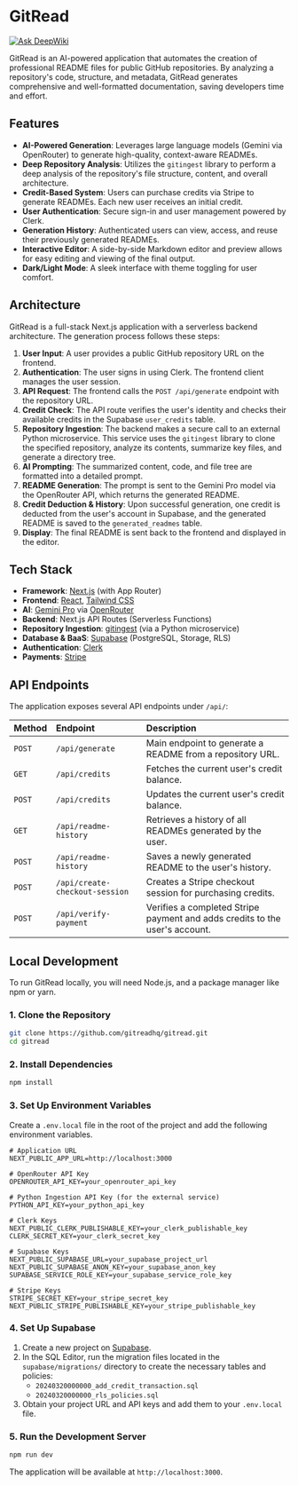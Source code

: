 # GitRead
[![Ask DeepWiki](https://devin.ai/assets/askdeepwiki.png)](https://deepwiki.com/gitreadhq/gitread)

GitRead is an AI-powered application that automates the creation of professional README files for public GitHub repositories. By analyzing a repository's code, structure, and metadata, GitRead generates comprehensive and well-formatted documentation, saving developers time and effort.

## Features

-   **AI-Powered Generation**: Leverages large language models (Gemini via OpenRouter) to generate high-quality, context-aware READMEs.
-   **Deep Repository Analysis**: Utilizes the `gitingest` library to perform a deep analysis of the repository's file structure, content, and overall architecture.
-   **Credit-Based System**: Users can purchase credits via Stripe to generate READMEs. Each new user receives an initial credit.
-   **User Authentication**: Secure sign-in and user management powered by Clerk.
-   **Generation History**: Authenticated users can view, access, and reuse their previously generated READMEs.
-   **Interactive Editor**: A side-by-side Markdown editor and preview allows for easy editing and viewing of the final output.
-   **Dark/Light Mode**: A sleek interface with theme toggling for user comfort.

## Architecture

GitRead is a full-stack Next.js application with a serverless backend architecture. The generation process follows these steps:

1.  **User Input**: A user provides a public GitHub repository URL on the frontend.
2.  **Authentication**: The user signs in using Clerk. The frontend client manages the user session.
3.  **API Request**: The frontend calls the `POST /api/generate` endpoint with the repository URL.
4.  **Credit Check**: The API route verifies the user's identity and checks their available credits in the Supabase `user_credits` table.
5.  **Repository Ingestion**: The backend makes a secure call to an external Python microservice. This service uses the `gitingest` library to clone the specified repository, analyze its contents, summarize key files, and generate a directory tree.
6.  **AI Prompting**: The summarized content, code, and file tree are formatted into a detailed prompt.
7.  **README Generation**: The prompt is sent to the Gemini Pro model via the OpenRouter API, which returns the generated README.
8.  **Credit Deduction & History**: Upon successful generation, one credit is deducted from the user's account in Supabase, and the generated README is saved to the `generated_readmes` table.
9.  **Display**: The final README is sent back to the frontend and displayed in the editor.

## Tech Stack

-   **Framework**: [Next.js](https://nextjs.org/) (with App Router)
-   **Frontend**: [React](https://reactjs.org/), [Tailwind CSS](https://tailwindcss.com/)
-   **AI**: [Gemini Pro](https://deepmind.google/technologies/gemini/) via [OpenRouter](https://openrouter.ai/)
-   **Backend**: Next.js API Routes (Serverless Functions)
-   **Repository Ingestion**: [gitingest](https://github.com/repomix/gitingest) (via a Python microservice)
-   **Database & BaaS**: [Supabase](https://supabase.io/) (PostgreSQL, Storage, RLS)
-   **Authentication**: [Clerk](https://clerk.dev/)
-   **Payments**: [Stripe](https://stripe.com/)

## API Endpoints

The application exposes several API endpoints under `/api/`:

| Method | Endpoint                      | Description                                                  |
| :----- | :---------------------------- | :----------------------------------------------------------- |
| `POST` | `/api/generate`               | Main endpoint to generate a README from a repository URL.    |
| `GET`  | `/api/credits`                | Fetches the current user's credit balance.                   |
| `POST` | `/api/credits`                | Updates the current user's credit balance.                   |
| `GET`  | `/api/readme-history`         | Retrieves a history of all READMEs generated by the user.    |
| `POST` | `/api/readme-history`         | Saves a newly generated README to the user's history.        |
| `POST` | `/api/create-checkout-session`| Creates a Stripe checkout session for purchasing credits.    |
| `POST` | `/api/verify-payment`         | Verifies a completed Stripe payment and adds credits to the user's account. |

## Local Development

To run GitRead locally, you will need Node.js, and a package manager like npm or yarn.

### 1. Clone the Repository

```bash
git clone https://github.com/gitreadhq/gitread.git
cd gitread
```

### 2. Install Dependencies

```bash
npm install
```

### 3. Set Up Environment Variables

Create a `.env.local` file in the root of the project and add the following environment variables.

```env
# Application URL
NEXT_PUBLIC_APP_URL=http://localhost:3000

# OpenRouter API Key
OPENROUTER_API_KEY=your_openrouter_api_key

# Python Ingestion API Key (for the external service)
PYTHON_API_KEY=your_python_api_key

# Clerk Keys
NEXT_PUBLIC_CLERK_PUBLISHABLE_KEY=your_clerk_publishable_key
CLERK_SECRET_KEY=your_clerk_secret_key

# Supabase Keys
NEXT_PUBLIC_SUPABASE_URL=your_supabase_project_url
NEXT_PUBLIC_SUPABASE_ANON_KEY=your_supabase_anon_key
SUPABASE_SERVICE_ROLE_KEY=your_supabase_service_role_key

# Stripe Keys
STRIPE_SECRET_KEY=your_stripe_secret_key
NEXT_PUBLIC_STRIPE_PUBLISHABLE_KEY=your_stripe_publishable_key
```

### 4. Set Up Supabase

1.  Create a new project on [Supabase](https://supabase.io/).
2.  In the SQL Editor, run the migration files located in the `supabase/migrations/` directory to create the necessary tables and policies:
    -   `20240320000000_add_credit_transaction.sql`
    -   `20240320000000_rls_policies.sql`
3.  Obtain your project URL and API keys and add them to your `.env.local` file.

### 5. Run the Development Server

```bash
npm run dev
```

The application will be available at `http://localhost:3000`.
